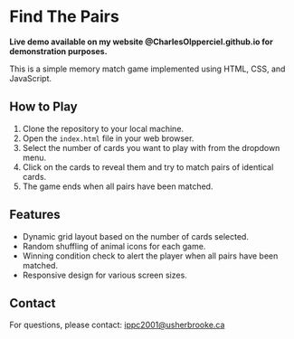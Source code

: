 # Find The Pairs

**Live demo available on my website @CharlesOIpperciel.github.io for demonstration purposes.**

This is a simple memory match game implemented using HTML, CSS, and JavaScript.

## How to Play

1. Clone the repository to your local machine.
2. Open the `index.html` file in your web browser.
3. Select the number of cards you want to play with from the dropdown menu.
4. Click on the cards to reveal them and try to match pairs of identical cards.
5. The game ends when all pairs have been matched.

## Features

- Dynamic grid layout based on the number of cards selected.
- Random shuffling of animal icons for each game.
- Winning condition check to alert the player when all pairs have been matched.
- Responsive design for various screen sizes.

## Contact

For questions, please contact: ippc2001@usherbrooke.ca




